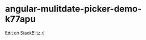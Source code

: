 # angular-mulitdate-picker-demo-k77apu

[Edit on StackBlitz ⚡️](https://stackblitz.com/edit/angular-mulitdate-picker-demo-k77apu)